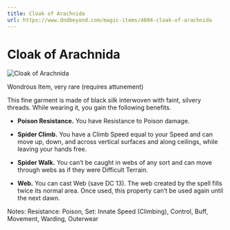 ```yaml
---
title: Cloak of Arachnida
url: https://www.dndbeyond.com/magic-items/4604-cloak-of-arachnida
---
```


# Cloak of Arachnida

![Cloak of Arachnida](cloak-of-arachnida.png)

Wondrous Item, very rare (requires attunement)

This fine garment is made of black silk interwoven with faint, silvery threads. While wearing it, you gain the following benefits.

* **Poison Resistance.** You have Resistance to Poison damage.

* **Spider Climb.** You have a Climb Speed equal to your Speed and can move up, down, and across vertical surfaces and along ceilings, while leaving your hands free.

* **Spider Walk.** You can’t be caught in webs of any sort and can move through webs as if they were Difficult Terrain.

* **Web.** You can cast Web (save DC 13). The web created by the spell fills twice its normal area. Once used, this property can’t be used again until the next dawn.

Notes: Resistance: Poison, Set: Innate Speed (Climbing), Control, Buff, Movement, Warding, Outerwear